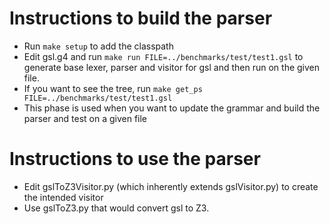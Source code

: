 # Instructions to build the parser
- Run `make setup` to add the classpath
- Edit gsl.g4 and run `make run FILE=../benchmarks/test/test1.gsl` to generate base lexer, parser and visitor for gsl and then run on the given file.
- If you want to see the tree, run `make get_ps FILE=../benchmarks/test/test1.gsl`
- This phase is used when you want to update the grammar and build the parser and test on a given file

# Instructions to use the parser
- Edit gslToZ3Visitor.py (which inherently extends gslVisitor.py) to create the intended visitor
- Use gslToZ3.py that would convert gsl to Z3.